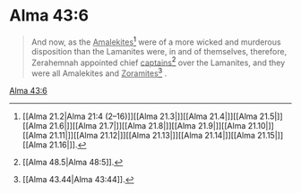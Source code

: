 # Alma 43:6

> And now, as the <u>Amalekites</u>[^a] were of a more wicked and murderous disposition than the Lamanites were, in and of themselves, therefore, Zerahemnah appointed chief <u>captains</u>[^b] over the Lamanites, and they were all Amalekites and <u>Zoramites</u>[^c] .

[Alma 43:6](https://www.churchofjesuschrist.org/study/scriptures/bofm/alma/43?lang=eng&id=p6#p6)


[^a]: [[Alma 21.2|Alma 21:4 (2–16)]][[Alma 21.3|]][[Alma 21.4|]][[Alma 21.5|]][[Alma 21.6|]][[Alma 21.7|]][[Alma 21.8|]][[Alma 21.9|]][[Alma 21.10|]][[Alma 21.11|]][[Alma 21.12|]][[Alma 21.13|]][[Alma 21.14|]][[Alma 21.15|]][[Alma 21.16|]].  
[^b]: [[Alma 48.5|Alma 48:5]].  
[^c]: [[Alma 43.44|Alma 43:44]].  

